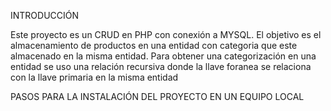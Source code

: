 INTRODUCCIÓN 

Este proyecto es un CRUD en PHP con conexión a MYSQL. 
El objetivo es el almacenamiento de productos en una entidad con categoria que este almacenado en la misma entidad. Para obtener una categorización en una entidad se uso una relación recursiva donde la llave foranea se relaciona con la llave primaria en la misma entidad 


PASOS PARA LA INSTALACIÓN DEL PROYECTO EN UN EQUIPO LOCAL 

